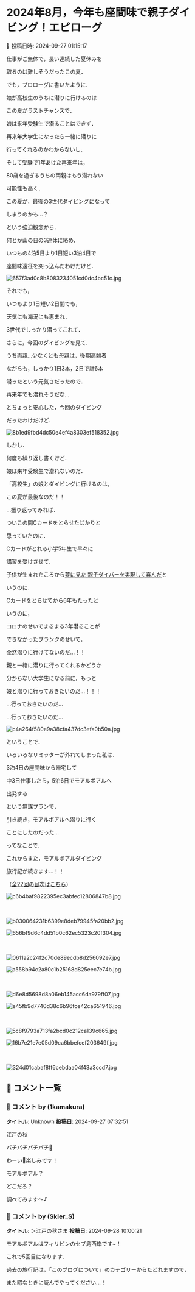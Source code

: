 # 2024年8月，今年も座間味で親子ダイビング！エピローグ

📅 投稿日時: 2024-09-27 01:15:17

仕事がご無体で，長い連続した夏休みを


取るのは難しそうだったこの夏．





でも，プロローグに書いたように．


娘が高校生のうちに潜りに行けるのは


この夏がラストチャンスで．





娘は来年受験生で潜ることはできず．


再来年大学生になったら一緒に潜りに


行ってくれるのかわからないし．





そして受験で1年あけた再来年は，


80歳を過ぎるうちの両親はもう潜れない


可能性も高く．


この夏が，最後の3世代ダイビングになって


しまうのかも…？





という強迫観念から．


何とか山の日の3連休に絡め，


いつもの4泊5日より1日短い3泊4日で


座間味遠征を突っ込んだわけだけど．







![657f3ad0c8b8083234051cd0dc4bc51c.jpg](images/657f3ad0c8b8083234051cd0dc4bc51c.jpg)







それでも，


いつもより1日短い2日間でも，


天気にも海況にも恵まれ．


3世代でしっかり潜ってこれて．





さらに，今回のダイビングを見て．


うち両親…少なくとも母親は，後期高齢者


ながらも，しっかり1日3本，2日で計6本


潜ったという元気さだったので．


再来年でも潜れそうだな…


とちょっと安心した，今回のダイビング


だったわけだけど．







![8b1ed9fbd4dc50e4ef4a8303ef518352.jpg](images/8b1ed9fbd4dc50e4ef4a8303ef518352.jpg)







しかし．


何度も繰り返し書くけど．


娘は来年受験生で潜れないのだ．


「高校生」の娘とダイビングに行けるのは，


この夏が最後なのだ！！





…振り返ってみれば．


ついこの間Cカードをとらせたばかりと


思っていたのに．


Cカードがとれる小学5年生で早々に


講習を受けさせて．


子供が生まれたころから[夢に見た
親子ダイバーを実現して喜んだ](e3be9696d2e2a53f928e5127de6052062.md)と


いうのに．


Cカードをとらせてから6年もたったと


いうのに，


コロナのせいでまるまる3年潜ることが


できなかったブランクのせいで，


全然潜りに行けてないのだ…！！





親と一緒に潜りに行ってくれるかどうか


分からない大学生になる前に，もっと


娘と潜りに行っておきたいのだ…！！！





…行っておきたいのだ…





…行っておきたいのだ…







![c4a264f580e9a38cfa437dc3efa0b50a.jpg](images/c4a264f580e9a38cfa437dc3efa0b50a.jpg)







ということで．


いろいろなリミッターが外れてしまった私は．


3泊4日の座間味から帰宅して


中3日仕事したら，5泊6日でモアルボアルへ


出発する


という無謀プランで，


引き続き，モアルボアルへ潜りに行く


ことにしたのだった…





ってなことで．


これからまた，モアルボアルダイビング


旅行記が続きます…！！





（[全22回の目次はこちら](ec177fb85d6b57aca2bc5000eb94bf2fd.md)）







![c6b4baf9822395ec3abfec12806847b8.jpg](images/c6b4baf9822395ec3abfec12806847b8.jpg)

　

![b030064231b6399e8deb79945fa20bb2.jpg](images/b030064231b6399e8deb79945fa20bb2.jpg)









![656bf9d6c4dd51b0c62ec5323c20f304.jpg](images/656bf9d6c4dd51b0c62ec5323c20f304.jpg)

　

![0611a2c24f2c70de89ecdb8d256092e7.jpg](images/0611a2c24f2c70de89ecdb8d256092e7.jpg)









![a558b94c2a80c1b25168d825eec7e74b.jpg](images/a558b94c2a80c1b25168d825eec7e74b.jpg)

　

![d6e8d5698d8a06eb145acc6da979ff07.jpg](images/d6e8d5698d8a06eb145acc6da979ff07.jpg)









![e45fb9d7740d38c6b96fce42ca651946.jpg](images/e45fb9d7740d38c6b96fce42ca651946.jpg)

　

![5c8f9793a713fa2bcd0c212ca139c665.jpg](images/5c8f9793a713fa2bcd0c212ca139c665.jpg)









![16b7e21e7e05d09ca6bbefcef203649f.jpg](images/16b7e21e7e05d09ca6bbefcef203649f.jpg)

　

![324d01cabaf8ff6cebdaa04f43a3ccd7.jpg](images/324d01cabaf8ff6cebdaa04f43a3ccd7.jpg)

## 💬 コメント一覧

### 💬 コメント by (1kamakura)
**タイトル**: Unknown
**投稿日**: 2024-09-27 07:32:51

江戸の秋



パチパチパチパチ👏

わーい🙌楽しみです！

モアルボアル？

どこだろ？

調べてみます〜♪

### 💬 コメント by (Skier_S)
**タイトル**: ＞江戸の秋さま
**投稿日**: 2024-09-28 10:00:21

モアルボアルはフィリピンのセブ島西岸です~！

これで5回目になります．

過去の旅行記は，「このブログについて」のカテゴリーからたどれますので，

また暇なときに読んでやってください…！

